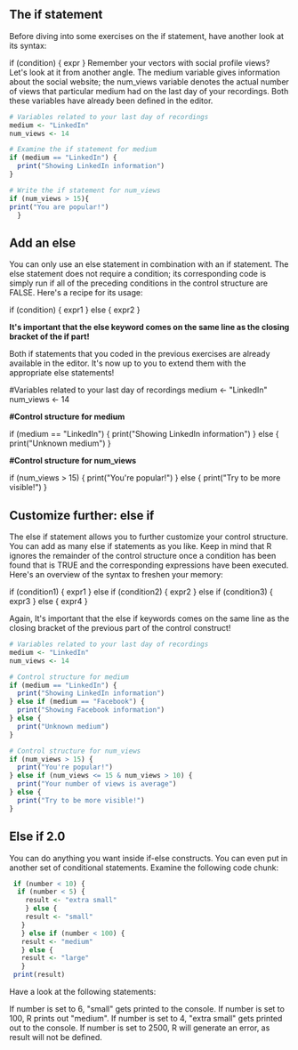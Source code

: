 ## The if statement

Before diving into some exercises on the if statement, have another look at its syntax:

if (condition) {
  expr
}
Remember your vectors with social profile views? Let's look at it from another angle. The medium variable gives information about the social website; the num_views variable denotes the actual number of views that particular medium had on the last day of your recordings. Both these variables have already been defined in the editor.

```r
# Variables related to your last day of recordings
medium <- "LinkedIn"
num_views <- 14

# Examine the if statement for medium
if (medium == "LinkedIn") {
  print("Showing LinkedIn information")
}

# Write the if statement for num_views
if (num_views > 15){
print("You are popular!")
  }
```
## Add an else

You can only use an else statement in combination with an if statement. The else statement does not require a condition; its corresponding code is simply run if all of the preceding conditions in the control structure are FALSE. Here's a recipe for its usage:

if (condition) {
  expr1
} else {
  expr2
}

**It's important that the else keyword comes on the same line as the closing bracket of the if part!**

Both if statements that you coded in the previous exercises are already available in the editor. It's now up to you to extend them with the appropriate else statements!

#Variables related to your last day of recordings
medium <- "LinkedIn"
num_views <- 14

**#Control structure for medium**

if (medium == "LinkedIn") {
  print("Showing LinkedIn information")
} else {
  print("Unknown medium")
}

**#Control structure for num_views**

if (num_views > 15) {
  print("You're popular!")
} else {
  print("Try to be more visible!")
}

## Customize further: else if

The else if statement allows you to further customize your control structure. You can add as many else if statements as you like. Keep in mind that R ignores the remainder of the control structure once a condition has been found that is TRUE and the corresponding expressions have been executed. Here's an overview of the syntax to freshen your memory:

if (condition1) {
  expr1
} else if (condition2) {
  expr2
} else if (condition3) {
  expr3
} else {
  expr4
}

Again, It's important that the else if keywords comes on the same line as the closing bracket of the previous part of the control construct!

```r
# Variables related to your last day of recordings
medium <- "LinkedIn"
num_views <- 14

# Control structure for medium
if (medium == "LinkedIn") {
  print("Showing LinkedIn information")
} else if (medium == "Facebook") {
  print("Showing Facebook information")
} else {
  print("Unknown medium")
}

# Control structure for num_views
if (num_views > 15) {
  print("You're popular!")
} else if (num_views <= 15 & num_views > 10) {
  print("Your number of views is average")
} else {
  print("Try to be more visible!")
}
```
## Else if 2.0

You can do anything you want inside if-else constructs. You can even put in another set of conditional statements. Examine the following code chunk:

```r
 if (number < 10) {
  if (number < 5) {
    result <- "extra small"
    } else {
    result <- "small"
   }
   } else if (number < 100) {
   result <- "medium"
   } else {
   result <- "large"
   }
 print(result)
```
Have a look at the following statements:

If number is set to 6, "small" gets printed to the console.
If number is set to 100, R prints out "medium".
If number is set to 4, "extra small" gets printed out to the console.
If number is set to 2500, R will generate an error, as result will not be defined.








